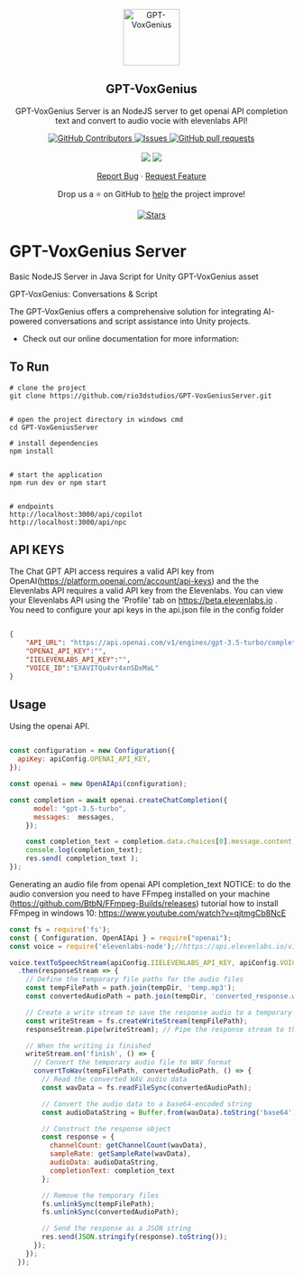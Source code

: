 <p align="center">
 <img width="100px" src="https://i.imgur.com/N9vZIB1.png" align="center" alt="GPT-VoxGenius" />
 <h2 align="center">GPT-VoxGenius</h2>
 <p align="center">GPT-VoxGenius Server is an NodeJS server to get openai API completion text and convert to audio vocie with elevenlabs API!</p>
</p>
  <p align="center">
    <a href="https://github.com/rio3dstudios/GPT-VoxGeniusServer/graphs/contributors">
      <img alt="GitHub Contributors" src="https://img.shields.io/github/contributors/rio3dstudios/GPT-VoxGeniusServer" />
    </a>
    <a href="https://github.com/rio3dstudios/GPT-VoxGeniusServer/issues">
      <img alt="Issues" src="https://img.shields.io/github/issues/rio3dstudios/GPT-VoxGeniusServer?color=0088ff" />
    </a>
    <a href="https://github.com/rio3dstudios/GPT-VoxGeniusServer/pulls">
      <img alt="GitHub pull requests" src="https://img.shields.io/github/issues-pr/rio3dstudios/GPT-VoxGeniusServer?color=0088ff" />
    </a>
    <br />
    <br />
    <a>
      <img src="https://img.shields.io/badge/Node.js-43853D?style=for-the-badge&logo=node.js&logoColor=white"/>
    </a>
    <a>
      <img src="https://img.shields.io/badge/JavaScript-323330?style=for-the-badge&logo=javascript&logoColor=F7DF1E"/>
    </a>
  </p>

  <p align="center">
    <a href="https://github.com/rio3dstudios/GPT-VoxGeniusServer/issues/new/choose">Report Bug</a>
    ·
    <a href="https://github.com/rio3dstudios/GPT-VoxGeniusServer/issues/new/choose">Request Feature</a>
  </p>
</p>

<p align="center">Drop us a ⭐ on GitHub to <a href="https://rio3dstudios.wixsite.com/rio3dstudios">help</a> the project improve!</p>
<p align="center">
  <a href="https://github.com/rio3dstudios/GPT-VoxGeniusServer/stargazers">
    <img alt="Stars" src="https://img.shields.io/github/stars/rio3dstudios/GPT-VoxGeniusServer.svg" />
  </a>
</p>


# GPT-VoxGenius Server
Basic NodeJS Server in Java Script for Unity GPT-VoxGenius asset

GPT-VoxGenius: Conversations & Script 


The GPT-VoxGenius offers a comprehensive solution for integrating AI-powered conversations and script assistance into Unity projects. 
 

* Check out our online documentation for more information:

 
 
## To Run


```
# clone the project
git clone https://github.com/rio3dstudios/GPT-VoxGeniusServer.git


# open the project directory in windows cmd
cd GPT-VoxGeniusServer

# install dependencies
npm install


# start the application
npm run dev or npm start 


# endpoints
http://localhost:3000/api/copilot
http://localhost:3000/api/npc

```
## API KEYS

The Chat GPT API access requires a valid API key from OpenAI(https://platform.openai.com/account/api-keys) 
and the the Elevenlabs API requires a valid API key from the Elevenlabs.
You can view your Elevenlabs API using the 'Profile' tab on https://beta.elevenlabs.io .
You need to configure your api keys in the api.json file in the config folder
```json

{
    "API_URL": "https://api.openai.com/v1/engines/gpt-3.5-turbo/completions",
    "OPENAI_API_KEY":"",
    "IIELEVENLABS_API_KEY":"",
    "VOICE_ID":"EXAVITQu4vr4xnSDxMaL"
}
```


## Usage

Using the openai API.

```javascript

const configuration = new Configuration({
  apiKey: apiConfig.OPENAI_API_KEY,
});

const openai = new OpenAIApi(configuration);

const completion = await openai.createChatCompletion({
      model: "gpt-3.5-turbo",
      messages:  messages,
    });

    const completion_text = completion.data.choices[0].message.content;
    console.log(completion_text);
	res.send( completion_text );
});
```

Generating an audio file from openai API completion_text
NOTICE: to do the audio conversion you need to have FFmpeg installed on your machine (https://github.com/BtbN/FFmpeg-Builds/releases)
tutorial how to install FFmpeg in windows 10: https://www.youtube.com/watch?v=qjtmgCb8NcE
```javascript
const fs = require('fs');
const { Configuration, OpenAIApi } = require("openai");
const voice = require('elevenlabs-node');//https://api.elevenlabs.io/v1/voices

voice.textToSpeechStream(apiConfig.IIELEVENLABS_API_KEY, apiConfig.VOICE_ID, completion_text)
  .then(responseStream => {
    // Define the temporary file paths for the audio files
    const tempFilePath = path.join(tempDir, 'temp.mp3');
    const convertedAudioPath = path.join(tempDir, 'converted_response.wav');

    // Create a write stream to save the response audio to a temporary file
    const writeStream = fs.createWriteStream(tempFilePath);
    responseStream.pipe(writeStream); // Pipe the response stream to the write stream

    // When the writing is finished
    writeStream.on('finish', () => {
      // Convert the temporary audio file to WAV format
      convertToWav(tempFilePath, convertedAudioPath, () => {
        // Read the converted WAV audio data
        const wavData = fs.readFileSync(convertedAudioPath);

        // Convert the audio data to a base64-encoded string
        const audioDataString = Buffer.from(wavData).toString('base64');

        // Construct the response object
        const response = {
          channelCount: getChannelCount(wavData),
          sampleRate: getSampleRate(wavData),
          audioData: audioDataString,
          completionText: completion_text
        };

        // Remove the temporary files
        fs.unlinkSync(tempFilePath);
        fs.unlinkSync(convertedAudioPath);

        // Send the response as a JSON string
        res.send(JSON.stringify(response).toString());
      });
    });
  });


```
